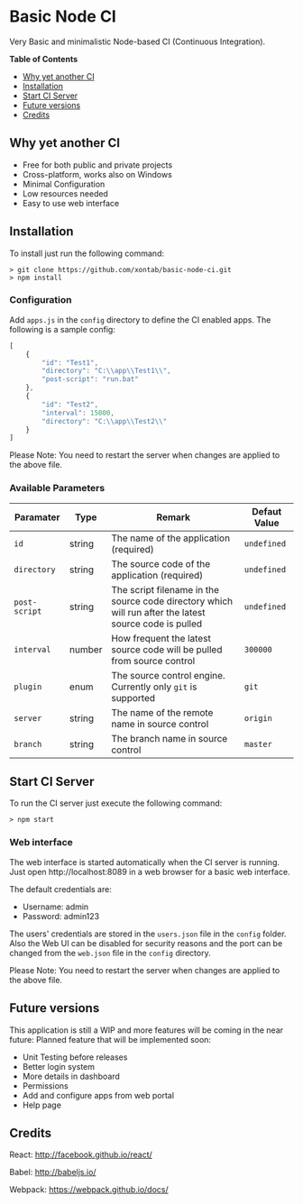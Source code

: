 # Basic Node CI

Very Basic and minimalistic Node-based CI (Continuous Integration).

**Table of Contents**

- [Why yet another CI](#why-yet-another-ci)
- [Installation](#installation)
- [Start CI Server](#start-ci-server)
- [Future versions](#future-versions)
- [Credits](#credits)

## Why yet another CI

* Free for both public and private projects
* Cross-platform, works also on Windows
* Minimal Configuration
* Low resources needed
* Easy to use web interface

## Installation
To install just run the following command:

    > git clone https://github.com/xontab/basic-node-ci.git 
    > npm install

### Configuration

Add `apps.js` in the `config` directory to define the CI enabled apps.  The following is a sample config:

```js
[
    {
        "id": "Test1",
        "directory": "C:\\app\\Test1\\",
        "post-script": "run.bat"
    },
    {
        "id": "Test2",
        "interval": 15000,
        "directory": "C:\\app\\Test2\\"
    }
]
```

Please Note: You need to restart the server when changes are applied to the above file.

### Available Parameters

| Paramater | Type | Remark | Defaut Value |
| --- | --- | --- | --- |
| `id` | string |  The name of the application (required) | `undefined` |
| `directory` | string | The source code of the application (required)  | `undefined` |
| `post-script` | string | The script filename in the source code directory which will run after the latest source code is pulled  | `undefined` |
| `interval` | number |  How frequent the latest source code will be pulled from source control  | `300000` |
| `plugin` | enum | The source control engine.  Currently only `git` is supported  | `git` |
| `server` | string | The name of the remote name in source control  | `origin` |
| `branch` | string | The branch name in source control | `master` |


## Start CI Server

To run the CI server just execute the following command:

    > npm start

### Web interface

The web interface is started automatically when the CI server is running.  Just open http://localhost:8089 in a web browser for a basic web interface.

The default credentials are:
* Username: admin
* Password: admin123

The users' credentials are stored in the `users.json` file in the `config` folder.  Also the Web UI can be disabled for security reasons and the port can be changed from the `web.json` file in the `config` directory.

Please Note: You need to restart the server when changes are applied to the above file.


## Future versions

This application is still a WIP and more features will be coming in the near future: Planned feature that will be implemented soon:

* Unit Testing before releases
* Better login system
* More details in dashboard
* Permissions
* Add and configure apps from web portal
* Help page

## Credits

React: http://facebook.github.io/react/

Babel: http://babeljs.io/

Webpack: https://webpack.github.io/docs/
